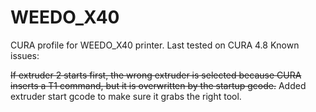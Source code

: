# WEEDO_X40
CURA profile for WEEDO_X40 printer.  Last tested on CURA 4.8
Known issues:

~~If extruder 2 starts first, the wrong extruder is selected because CURA inserts a T1 command, but it is overwritten by the startup gcode.~~ Added extruder start gcode to make sure it grabs the right tool.
